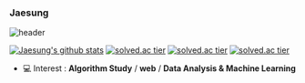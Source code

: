 ### Jaesung
![header](https://capsule-render.vercel.app/api?type=slice&color=gradient&text=%20Jaesung%20%20&height=200&fontSize=100)

[![Jaesung's github stats](https://github-readme-stats.vercel.app/api?username={username}&show_icons=true&theme={theme})](https://github.com/{username}/github-readme-stats)
[![solved.ac tier](http://mazassumnida.wtf/api/generate_badge?boj={userid})](https://solved.ac/{userid})
[![solved.ac tier](http://mazassumnida.wtf/api/v2/generate_badge?boj={userid})](https://solved.ac/{userid})
[![solved.ac tier](http://mazassumnida.wtf/api/mini/generate_badge?boj={userid})](https://solved.ac/{userid})


- 💻  Interest : **Algorithm Study** / **web** / **Data Analysis & Machine Learning**
